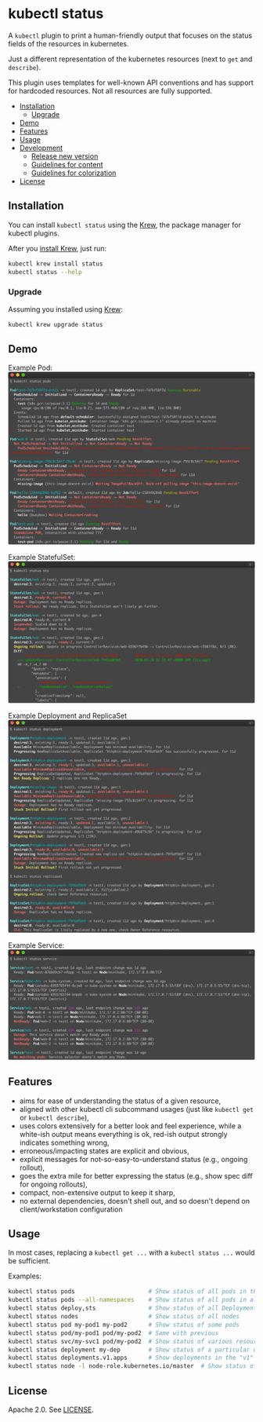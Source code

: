# kubectl status

A `kubectl` plugin to print a human-friendly output that focuses on the status fields of the resources in kubernetes.

Just a different representation of the kubernetes resources (next to `get` and `describe`).

This plugin uses templates for well-known API conventions and has support for hardcoded resources. Not all resources are
fully supported.

- [Installation](#installation)
    * [Upgrade](#upgrade)
- [Demo](#demo)
- [Features](#features)
- [Usage](#usage)
- [Development](#development)
    * [Release new version](#release-new-version)
    * [Guidelines for content](#guidelines-for-content)
    * [Guidelines for colorization](#guidelines-for-colorization)
- [License](#license)

## Installation

You can install `kubectl status` using the [Krew](https://github.com/kubernetes-sigs/krew), the package manager for
kubectl plugins.

After you [install Krew](https://krew.sigs.k8s.io/docs/user-guide/setup/install/), just run:

```bash
kubectl krew install status
kubectl status --help
```

### Upgrade

Assuming you installed using [Krew](https://github.com/kubernetes-sigs/krew):

```bash
kubectl krew upgrade status
```

## Demo

Example Pod:
![pod](assets/pod.png)

Example StatefulSet:
![statefulset](assets/statefulset.png)

Example Deployment and ReplicaSet
![deployment-replicaset](assets/deployment-replicaset.png)

Example Service:
![service](assets/service.png)

## Features

* aims for ease of understanding the status of a given resource,
* aligned with other kubectl cli subcommand usages (just like `kubectl get` or `kubectl describe`),
* uses colors extensively for a better look and feel experience, while a white-ish output means everything is ok,
  red-ish output strongly indicates something wrong,
* erroneous/impacting states are explicit and obvious,
* explicit messages for not-so-easy-to-understand status (e.g., ongoing rollout),
* goes the extra mile for better expressing the status (e.g., show spec diff for ongoing rollouts),
* compact, non-extensive output to keep it sharp,
* no external dependencies, doesn't shell out, and so doesn't depend on client/workstation configuration

## Usage

In most cases, replacing a `kubectl get ...` with a `kubectl status ...` would be sufficient.

Examples:

```bash
kubectl status pods                     # Show status of all pods in the current namespace
kubectl status pods --all-namespaces    # Show status of all pods in all namespaces
kubectl status deploy,sts               # Show status of all Deployments and StatefulSets in the current namespace
kubectl status nodes                    # Show status of all nodes
kubectl status pod my-pod1 my-pod2      # Show status of some pods
kubectl status pod/my-pod1 pod/my-pod2  # Same with previous
kubectl status svc/my-svc1 pod/my-pod2  # Show status of various resources
kubectl status deployment my-dep        # Show status of a particular deployment
kubectl status deployments.v1.apps      # Show deployments in the "v1" version of the "apps" API group.
kubectl status node -l node-role.kubernetes.io/master  # Show status of nodes marked as master
```

## License

Apache 2.0. See [LICENSE](./LICENSE).
